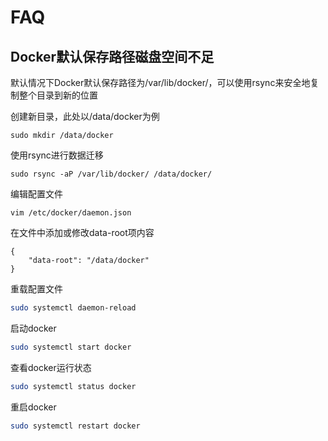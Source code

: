# FAQ

## Docker默认保存路径磁盘空间不足

默认情况下Docker默认保存路径为/var/lib/docker/，可以使用rsync来安全地复制整个目录到新的位置

创建新目录，此处以/data/docker为例

```
sudo mkdir /data/docker
```

使用rsync进行数据迁移

```
sudo rsync -aP /var/lib/docker/ /data/docker/
```

编辑配置文件

```
vim /etc/docker/daemon.json
```

在文件中添加或修改data-root项内容

```
{   
    "data-root": "/data/docker"
}
```

重载配置文件

```bash
sudo systemctl daemon-reload
```

启动docker

```bash
sudo systemctl start docker
```

查看docker运行状态

```bash
sudo systemctl status docker
```

重启docker

```bash
sudo systemctl restart docker
```